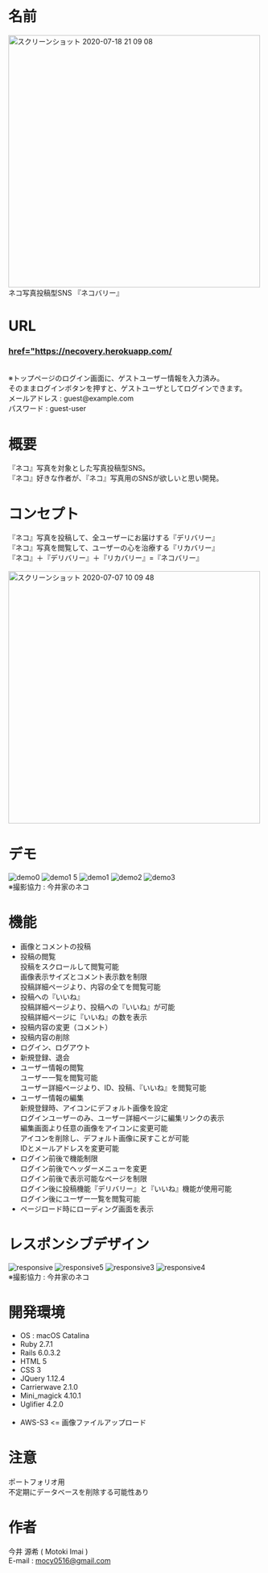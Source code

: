 # 名前
<img width="500" alt="スクリーンショット 2020-07-18 21 09 08" src="https://user-images.githubusercontent.com/67328020/87911093-037b1000-caa6-11ea-9931-0bad40f49f29.png">
<br>
ネコ写真投稿型SNS 『ネコバリー』

# URL
<h3><a href="https://necovery.herokuapp.com/">href="https://necovery.herokuapp.com/</a></h3><br>
※トップページのログイン画面に、ゲストユーザー情報を入力済み。<br>
そのままログインボタンを押すと、ゲストユーザとしてログインできます。<br>
メールアドレス : guest@example.com<br>
パスワード : guest-user

# 概要
『ネコ』写真を対象とした写真投稿型SNS。<br>
『ネコ』好きな作者が、『ネコ』写真用のSNSが欲しいと思い開発。

# コンセプト
『ネコ』写真を投稿して、全ユーザーにお届けする『デリバリー』<br>
『ネコ』写真を閲覧して、ユーザーの心を治療する『リカバリー』<br>
『ネコ』＋『デリバリー』＋『リカバリー』=『ネコバリー』
<br><br>
<img width="500" alt="スクリーンショット 2020-07-07 10 09 48" src="https://user-images.githubusercontent.com/67328020/87911366-74222c80-caa6-11ea-87d1-9aab6e2f452d.png">

# デモ
![demo0](https://user-images.githubusercontent.com/67328020/87959168-6d6ad800-caed-11ea-876b-6759498d5cb9.gif)
![demo1 5](https://user-images.githubusercontent.com/67328020/87961725-19fa8900-caf1-11ea-8640-b11f21579c3c.gif)
![demo1](https://user-images.githubusercontent.com/67328020/87960567-72308b80-caef-11ea-9426-f5758f4a0874.gif)
![demo2](https://user-images.githubusercontent.com/67328020/87955115-41008d00-cae8-11ea-9ba6-dfa5e233a62b.gif)
![demo3](https://user-images.githubusercontent.com/67328020/87957286-0815e780-caeb-11ea-944c-ef4621236de9.gif)
<br>
※撮影協力 : 今井家のネコ

# 機能
<ul>
  <li>画像とコメントの投稿</li>
  <li>投稿の閲覧<br>
      投稿をスクロールして閲覧可能<br>
      画像表示サイズとコメント表示数を制限<br>
      投稿詳細ページより、内容の全てを閲覧可能
  </li>
  <li>投稿への『いいね』<br>
      投稿詳細ページより、投稿への『いいね』が可能<br>
      投稿詳細ページに『いいね』の数を表示
  </li>
  <li>投稿内容の変更（コメント）</li>
  <li>投稿内容の削除</li>
  <li>ログイン、ログアウト</li>
  <li>新規登録、退会</li>
  <li>ユーザー情報の閲覧<br>
      ユーザー一覧を閲覧可能<br>
      ユーザー詳細ページより、ID、投稿、『いいね』を閲覧可能
  </li>
  <li>ユーザー情報の編集<br>
     新規登録時、アイコンにデフォルト画像を設定<br>
     ログインユーザーのみ、ユーザー詳細ページに編集リンクの表示<br>
     編集画面より任意の画像をアイコンに変更可能<br>
     アイコンを削除し、デフォルト画像に戻すことが可能<br>
     IDとメールアドレスを変更可能
  </li>
  <li>ログイン前後で機能制限<br>
      ログイン前後でヘッダーメニューを変更<br>
      ログイン前後で表示可能なページを制限<br>
      ログイン後に投稿機能『デリバリー』と『いいね』機能が使用可能<br>
      ログイン後にユーザー一覧を閲覧可能
  </li>
  <li>ページロード時にローディング画面を表示</li>
</ul>

# レスポンシブデザイン
![responsive](https://user-images.githubusercontent.com/67328020/87936641-26211f00-cace-11ea-82cd-d63ca1996a58.gif)
![responsive5](https://user-images.githubusercontent.com/67328020/87945222-68049200-cadb-11ea-8e56-5c48b966fa5b.gif)
![responsive3](https://user-images.githubusercontent.com/67328020/87945117-42778880-cadb-11ea-9518-c6262b968a33.gif)
![responsive4](https://user-images.githubusercontent.com/67328020/87945181-59b67600-cadb-11ea-9805-8af64802b6f1.gif)
<br>
※撮影協力 : 今井家のネコ

# 開発環境
<ul>
 <li>OS : macOS Catalina</li>
 <li>Ruby 2.7.1</li>
 <li>Rails 6.0.3.2</li>
 <li>HTML 5</li>
 <li>CSS 3</li>
 <li>JQuery 1.12.4</li>
 <li>Carrierwave 2.1.0</li>
 <li>Mini_magick 4.10.1</li>
 <li>Uglifier 4.2.0</li>
 <br>
 <li>AWS-S3 <= 画像ファイルアップロード</li>
</ul>

# 注意
ポートフォリオ用<br>
不定期にデータベースを削除する可能性あり

# 作者
今井 源希 ( Motoki Imai )<br>
E-mail : mocy0516@gmail.com<br>
